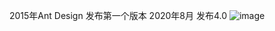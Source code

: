 2015年Ant Design 发布第一个版本
2020年8月 发布4.0
![image](https://github.com/jjhengxin/ds-2023-autumn/assets/144665728/afc719c3-31c5-4753-9ee4-63515d888b57)
